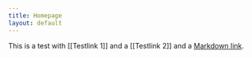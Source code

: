 ```yaml
---
title: Homepage
layout: default
---
```


This is a test with [[Testlink 1]] and a [[Testlink 2]] and a [Markdown link](/).